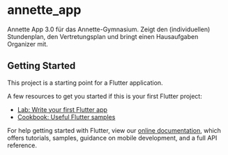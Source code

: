 # annette_app

Annette App 3.0 für das Annette-Gymnasium. Zeigt den (individuellen) Stundenplan, den Vertretungsplan und bringt einen Hausaufgaben Organizer mit.

## Getting Started

This project is a starting point for a Flutter application.

A few resources to get you started if this is your first Flutter project:

- [Lab: Write your first Flutter app](https://flutter.dev/docs/get-started/codelab)
- [Cookbook: Useful Flutter samples](https://flutter.dev/docs/cookbook)

For help getting started with Flutter, view our
[online documentation](https://flutter.dev/docs), which offers tutorials,
samples, guidance on mobile development, and a full API reference.
